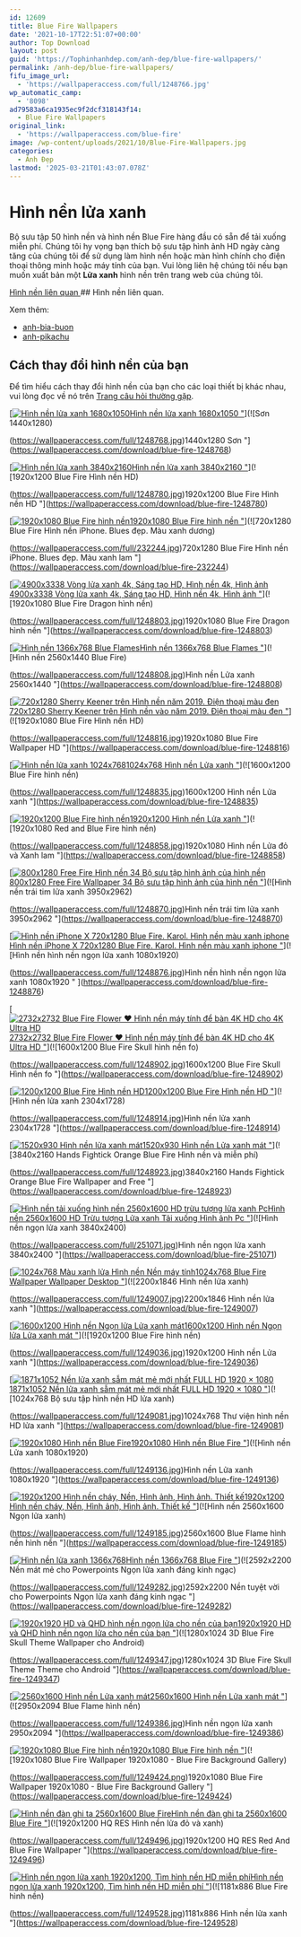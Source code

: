 ```yaml
---
id: 12609
title: Blue Fire Wallpapers
date: '2021-10-17T22:51:07+00:00'
author: Top Download
layout: post
guid: 'https://Tophinhanhdep.com/anh-dep/blue-fire-wallpapers/'
permalink: /anh-dep/blue-fire-wallpapers/
fifu_image_url:
  - 'https://wallpaperaccess.com/full/1248766.jpg'
wp_automatic_camp:
  - '8098'
ad79583a6ca1935ec9f2dcf318143f14:
  - Blue Fire Wallpapers
original_link:
  - 'https://wallpaperaccess.com/blue-fire'
image: /wp-content/uploads/2021/10/Blue-Fire-Wallpapers.jpg
categories:
  - Ảnh Đẹp
lastmod: '2025-03-21T01:43:07.078Z'
---
```

# Hình nền lửa xanh

Bộ sưu tập 50 hình nền và hình nền Blue Fire hàng đầu có sẵn để tải xuống miễn phí. Chúng tôi hy vọng bạn thích bộ sưu tập hình ảnh HD ngày càng tăng của chúng tôi để sử dụng làm hình nền hoặc màn hình chính cho điện thoại thông minh hoặc máy tính của bạn. Vui lòng liên hệ chúng tôi nếu bạn muốn xuất bản một **Lửa xanh** hình nền trên trang web của chúng tôi.

[Hình nền liên quan ](#related) ## Hình nền liên quan.

   
 Xem thêm:

   
- [anh-bia-buon](https://tophinhanhdep.com/anh-bia/anh-bia-buon/)
- [anh-pikachu](https://tophinhanhdep.com/anh-anime/anh-pikachu/)

## Cách thay đổi hình nền của bạn

Để tìm hiểu cách thay đổi hình nền của bạn cho các loại thiết bị khác nhau, vui lòng đọc về nó trên [Trang câu hỏi thường gặp](https://tophinhanhdep.com/faq/).

  
[[![Hình nền lửa xanh 1680x1050](https://wallpaperaccess.com/full/1248766.jpg)Hình nền lửa xanh 1680x1050 "](https://wallpaperaccess.com/download/blue-fire-1248766)](![Sơn 1440x1280)

(https://wallpaperaccess.com/full/1248768.jpg)1440x1280 Sơn "](https://wallpaperaccess.com/download/blue-fire-1248768)

[[![Hình nền lửa xanh 3840x2160](https://wallpaperaccess.com/full/1248773.jpg)Hình nền lửa xanh 3840x2160 "](https://wallpaperaccess.com/download/blue-fire-1248773)](![1920x1200 Blue Fire Hình nền HD)

(https://wallpaperaccess.com/full/1248780.jpg)1920x1200 Blue Fire Hình nền HD "](https://wallpaperaccess.com/download/blue-fire-1248780)

[[![1920x1080 Blue Fire hình nền](https://wallpaperaccess.com/full/437732.jpg)1920x1080 Blue Fire hình nền "](https://wallpaperaccess.com/download/blue-fire-437732)](![720x1280 Blue Fire Hình nền iPhone.  Blues đẹp.  Màu xanh dương)

(https://wallpaperaccess.com/full/232244.jpg)720x1280 Blue Fire Hình nền iPhone. Blues đẹp. Màu xanh lam "](https://wallpaperaccess.com/download/blue-fire-232244)

[[![4900x3338 Vòng lửa xanh 4k, Sáng tạo HD, Hình nền 4k, Hình ảnh](https://wallpaperaccess.com/full/1248792.jpg)4900x3338 Vòng lửa xanh 4k, Sáng tạo HD, Hình nền 4k, Hình ảnh "](https://wallpaperaccess.com/download/blue-fire-1248792)](![1920x1080 Blue Fire Dragon hình nền)

(https://wallpaperaccess.com/full/1248803.jpg)1920x1080 Blue Fire Dragon hình nền "](https://wallpaperaccess.com/download/blue-fire-1248803)

[[![Hình nền 1366x768 Blue Flames](https://wallpaperaccess.com/full/1248805.jpg)Hình nền 1366x768 Blue Flames "](https://wallpaperaccess.com/download/blue-fire-1248805)](![Hình nền 2560x1440 Blue Fire)

(https://wallpaperaccess.com/full/1248808.jpg)Hình nền Lửa xanh 2560x1440 "](https://wallpaperaccess.com/download/blue-fire-1248808)

[[![720x1280 Sherry Keener trên Hình nền năm 2019. Điện thoại màu đen](https://wallpaperaccess.com/full/1248814.jpg)720x1280 Sherry Keener trên Hình nền vào năm 2019. Điện thoại màu đen "](https://wallpaperaccess.com/download/blue-fire-1248814)](![1920x1080 Blue Fire Hình nền HD)

(https://wallpaperaccess.com/full/1248816.jpg)1920x1080 Blue Fire Wallpaper HD "](https://wallpaperaccess.com/download/blue-fire-1248816)

[[![Hình nền lửa xanh 1024x768](https://wallpaperaccess.com/full/1248829.jpg)1024x768 Hình nền Lửa xanh "](https://wallpaperaccess.com/download/blue-fire-1248829)](![1600x1200 Blue Fire hình nền)

(https://wallpaperaccess.com/full/1248835.jpg)1600x1200 Hình nền Lửa xanh "](https://wallpaperaccess.com/download/blue-fire-1248835)

[[![1920x1200 Blue Fire hình nền](https://wallpaperaccess.com/full/1248836.jpg)1920x1200 Hình nền Lửa xanh "](https://wallpaperaccess.com/download/blue-fire-1248836)](![1920x1080 Red and Blue Fire hình nền)

(https://wallpaperaccess.com/full/1248858.jpg)1920x1080 Hình nền Lửa đỏ và Xanh lam "](https://wallpaperaccess.com/download/blue-fire-1248858)

[[![800x1280 Free Fire Hình nền 34 Bộ sưu tập hình ảnh của hình nền](https://wallpaperaccess.com/full/1089150.jpg)800x1280 Free Fire Wallpaper 34 Bộ sưu tập hình ảnh của hình nền "](https://wallpaperaccess.com/download/blue-fire-1089150)](![Hình nền trái tim lửa xanh 3950x2962)

(https://wallpaperaccess.com/full/1248870.jpg)Hình nền trái tim lửa xanh 3950x2962 "](https://wallpaperaccess.com/download/blue-fire-1248870)

[[![Hình nền iPhone X 720x1280 Blue Fire.  Karol.  Hình nền màu xanh iphone](https://wallpaperaccess.com/full/232237.jpg)Hình nền iPhone X 720x1280 Blue Fire. Karol. Hình nền màu xanh iphone "](https://wallpaperaccess.com/download/blue-fire-232237)](![Hình nền hình nền ngọn lửa xanh 1080x1920)

(https://wallpaperaccess.com/full/1248876.jpg)Hình nền hình nền ngọn lửa xanh 1080x1920 " ](https://wallpaperaccess.com/download/blue-fire-1248876)

[[![2732x2732 Blue Fire Flower ❤ Hình nền máy tính để bàn 4K HD cho 4K Ultra HD](https://wallpaperaccess.com/full/1248882.jpg)2732x2732 Blue Fire Flower ❤ Hình nền máy tính để bàn 4K HD cho 4K Ultra HD "](https://wallpaperaccess.com/download/blue-fire-1248882)](![1600x1200 Blue Fire Skull hình nền fo)

(https://wallpaperaccess.com/full/1248902.jpg)1600x1200 Blue Fire Skull Hình nền fo "](https://wallpaperaccess.com/download/blue-fire-1248902)

[[![1200x1200 Blue Fire Hình nền HD](https://wallpaperaccess.com/full/1248909.jpg)1200x1200 Blue Fire Hình nền HD "](https://wallpaperaccess.com/download/blue-fire-1248909)](![Hình nền lửa xanh 2304x1728)

(https://wallpaperaccess.com/full/1248914.jpg)Hình nền lửa xanh 2304x1728 "](https://wallpaperaccess.com/download/blue-fire-1248914)

[[![1520x930 Hình nền lửa xanh mát](https://wallpaperaccess.com/full/1248920.jpg)1520x930 Hình nền Lửa xanh mát "](https://wallpaperaccess.com/download/blue-fire-1248920)](![3840x2160 Hands Fightick Orange Blue Fire Hình nền và miễn phí)

(https://wallpaperaccess.com/full/1248923.jpg)3840x2160 Hands Fightick Orange Blue Fire Wallpaper and Free "](https://wallpaperaccess.com/download/blue-fire-1248923)

[[![Hình nền tải xuống hình nền 2560x1600 HD trừu tượng lửa xanh Pc](https://wallpaperaccess.com/full/1248954.jpg)Hình nền 2560x1600 HD Trừu tượng Lửa xanh Tải xuống Hình ảnh Pc "](https://wallpaperaccess.com/download/blue-fire-1248954)](![Hình nền ngọn lửa xanh 3840x2400)

(https://wallpaperaccess.com/full/251071.jpg)Hình nền ngọn lửa xanh 3840x2400 "](https://wallpaperaccess.com/download/blue-fire-251071)

[[![1024x768 Màu xanh lửa Hình nền Nền máy tính](https://wallpaperaccess.com/full/1248971.jpg)1024x768 Blue Fire Wallpaper Wallpaper Desktop "](https://wallpaperaccess.com/download/blue-fire-1248971)](![2200x1846 Hình nền lửa xanh)

(https://wallpaperaccess.com/full/1249007.jpg)2200x1846 Hình nền lửa xanh "](https://wallpaperaccess.com/download/blue-fire-1249007)

[[![1600x1200 Hình nền Ngọn lửa Lửa xanh mát](https://wallpaperaccess.com/full/1249018.jpg)1600x1200 Hình nền Ngọn lửa Lửa xanh mát "](https://wallpaperaccess.com/download/blue-fire-1249018)](![1920x1200 Blue Fire hình nền)

(https://wallpaperaccess.com/full/1249036.jpg)1920x1200 Hình nền Lửa xanh "](https://wallpaperaccess.com/download/blue-fire-1249036)

[[![1871x1052 Nền lửa xanh sẫm mát mẻ mới nhất FULL HD 1920 × 1080](https://wallpaperaccess.com/full/1249057.jpg)1871x1052 Nền lửa xanh sẫm mát mẻ mới nhất FULL HD 1920 × 1080 "](https://wallpaperaccess.com/download/blue-fire-1249057)](![1024x768 Bộ sưu tập hình nền HD lửa xanh)

(https://wallpaperaccess.com/full/1249081.jpg)1024x768 Thư viện hình nền HD lửa xanh "](https://wallpaperaccess.com/download/blue-fire-1249081)

[[![1920x1080 Hình nền Blue Fire](https://wallpaperaccess.com/full/1249114.jpg)1920x1080 Hình nền Blue Fire "](https://wallpaperaccess.com/download/blue-fire-1249114)](![Hình nền Lửa xanh 1080x1920)

(https://wallpaperaccess.com/full/1249136.jpg)Hình nền Lửa xanh 1080x1920 "](https://wallpaperaccess.com/download/blue-fire-1249136)

[[![1920x1200 Hình nền cháy, Nền, Hình ảnh, Hình ảnh.  Thiết kế](https://wallpaperaccess.com/full/1249162.jpg)1920x1200 Hình nền cháy, Nền, Hình ảnh, Hình ảnh. Thiết kế "](https://wallpaperaccess.com/download/blue-fire-1249162)](![Hình nền 2560x1600 Ngọn lửa xanh)

(https://wallpaperaccess.com/full/1249185.jpg)2560x1600 Blue Flame hình nền hình nền "](https://wallpaperaccess.com/download/blue-fire-1249185)

[[![Hình nền lửa xanh 1366x768](https://wallpaperaccess.com/full/1249209.jpg)Hình nền 1366x768 Blue Fire "](https://wallpaperaccess.com/download/blue-fire-1249209)](![2592x2200 Nền mát mẻ cho Powerpoints Ngọn lửa xanh đáng kinh ngạc)

(https://wallpaperaccess.com/full/1249282.jpg)2592x2200 Nền tuyệt vời cho Powerpoints Ngọn lửa xanh đáng kinh ngạc "](https://wallpaperaccess.com/download/blue-fire-1249282)

[[![1920x1920 HD và QHD hình nền ngọn lửa cho nền của bạn](https://wallpaperaccess.com/full/1249317.jpg)1920x1920 HD và QHD hình nền ngọn lửa cho nền của bạn "](https://wallpaperaccess.com/download/blue-fire-1249317)](![1280x1024 3D Blue Fire Skull Theme Wallpaper cho Android)

(https://wallpaperaccess.com/full/1249347.jpg)1280x1024 3D Blue Fire Skull Theme Theme cho Android "](https://wallpaperaccess.com/download/blue-fire-1249347)

[[![2560x1600 Hình nền Lửa xanh mát](https://wallpaperaccess.com/full/1249352.jpg)2560x1600 Hình nền Lửa xanh mát "](https://wallpaperaccess.com/download/blue-fire-1249352)](![2950x2094 Blue Flame hình nền)

(https://wallpaperaccess.com/full/1249386.jpg)Hình nền ngọn lửa xanh 2950x2094 "](https://wallpaperaccess.com/download/blue-fire-1249386)

[[![1920x1080 Blue Fire hình nền](https://wallpaperaccess.com/full/1249395.jpg)1920x1080 Blue Fire hình nền "](https://wallpaperaccess.com/download/blue-fire-1249395)](![1920x1080 Blue Fire Wallpaper 1920x1080 - Blue Fire Background Gallery)

(https://wallpaperaccess.com/full/1249424.png)1920x1080 Blue Fire Wallpaper 1920x1080 - Blue Fire Background Gallery "](https://wallpaperaccess.com/download/blue-fire-1249424)

[[![Hình nền đàn ghi ta 2560x1600 Blue Fire](https://wallpaperaccess.com/full/1248900.jpg)Hình nền đàn ghi ta 2560x1600 Blue Fire "](https://wallpaperaccess.com/download/blue-fire-1248900)](![1920x1200 HQ RES Hình nền lửa đỏ và xanh)

(https://wallpaperaccess.com/full/1249496.jpg)1920x1200 HQ RES Red And Blue Fire Wallpaper "](https://wallpaperaccess.com/download/blue-fire-1249496)

[[![Hình nền ngọn lửa xanh 1920x1200, Tìm hình nền HD miễn phí](https://wallpaperaccess.com/full/1249513.jpg)Hình nền ngọn lửa xanh 1920x1200, Tìm hình nền HD miễn phí "](https://wallpaperaccess.com/download/blue-fire-1249513)](![1181x886 Blue Fire hình nền)

(https://wallpaperaccess.com/full/1249528.jpg)1181x886 Hình nền lửa xanh "](https://wallpaperaccess.com/download/blue-fire-1249528)
